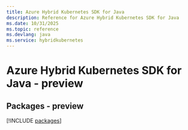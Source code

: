 ```yaml
---
title: Azure Hybrid Kubernetes SDK for Java
description: Reference for Azure Hybrid Kubernetes SDK for Java
ms.date: 10/31/2025
ms.topic: reference
ms.devlang: java
ms.service: hybridkubernetes
---
```

# Azure Hybrid Kubernetes SDK for Java - preview
## Packages - preview
[!INCLUDE [packages](hybrid-kubernetes-index.md)]